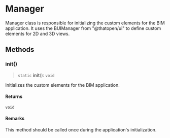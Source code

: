 # Manager

Manager class is responsible for initializing the custom elements for the BIM application. It uses the BUIManager from "@thatopen/ui" to define custom elements for 2D and 3D views.

## Methods

### init()

> `static` **init**(): `void`

Initializes the custom elements for the BIM application.

#### Returns

`void`

#### Remarks

This method should be called once during the application's initialization.
